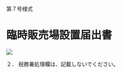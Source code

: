 第７号様式

# 臨時販売場設置届出書

![](https://www.nta.go.jp/tmp/89e02075-c219-413e-9d11-3d946becf428/images/73dc7ffc4fb2f3f1f4896096c31d263c899c949c4da161e05bb845f4ec137cf1.jpg)

２． 税務署処理欄は、記載しないでください。